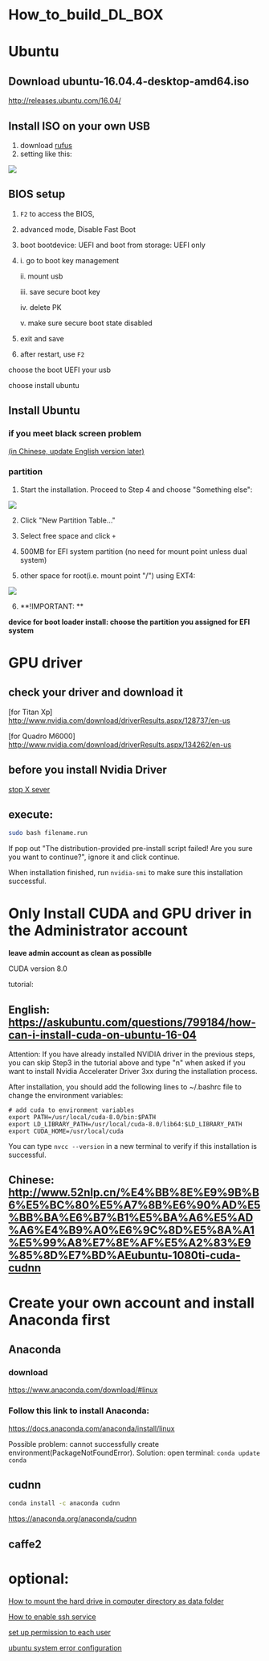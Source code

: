 # How_to_build_DL_BOX

# Ubuntu
## Download ubuntu-16.04.4-desktop-amd64.iso  
http://releases.ubuntu.com/16.04/
## Install ISO on your own USB 
1. download [rufus](rufus-2.18p.exe)
2. setting like this:

![ ](rufus_en_2x.png)

## BIOS setup
1. `F2` to access the BIOS,
2. advanced mode, Disable Fast Boot
3. boot bootdevice: UEFI and
    boot from storage: UEFI only 
4. i. go to boot key management

   ii. mount usb
   
   iii. save secure boot key 
   
   iv. delete PK
   
   v. make sure secure boot state disabled
5. exit and save 
6. after restart, use `F2`

choose the boot UEFI your usb

choose install ubuntu
## Install Ubuntu
### if you meet black screen problem
[(in Chinese, update English version later)](ubuntu_black_screen(Chinese).md)

### partition

1. Start the installation. Proceed to Step 4 and choose "Something else": 

![](ubuntu1.png)

2. Click "New Partition Table..."

3. Select free space and click `+`

4. 500MB for EFI system partition (no need for mount point unless dual system)

5. other space for root(i.e. mount point "/") using EXT4:

![](ubuntu2.png)

6. **!IMPORTANT: **

**device for boot loader install: choose the partition you assigned for EFI system**

# GPU driver
## check your driver and download it
[for Titan Xp] http://www.nvidia.com/download/driverResults.aspx/128737/en-us

[for Quadro M6000] http://www.nvidia.com/download/driverResults.aspx/134262/en-us

## before you install Nvidia Driver
[stop X sever](stop_X_service.md)

## execute:

```bash
sudo bash filename.run
```

If pop out "The distribution-provided pre-install script failed!  Are you sure you want to continue?", ignore it and click continue.

When installation finished, run `nvidia-smi` to make sure this installation successful.


# Only Install CUDA and GPU driver in the Administrator account

**leave admin account as clean as possiblle**

CUDA version 8.0

tutorial: 

## English: https://askubuntu.com/questions/799184/how-can-i-install-cuda-on-ubuntu-16-04

Attention: If you have already installed NVIDIA driver in the previous steps, you can skip Step3 in the tutorial above and type "n" when asked if you want to install Nvidia Accelerater Driver 3xx during the installation process. 

After installation, you should add the following lines to ~/.bashrc file to change the environment variables:

```
# add cuda to environment variables
export PATH=/usr/local/cuda-8.0/bin:$PATH
export LD_LIBRARY_PATH=/usr/local/cuda-8.0/lib64:$LD_LIBRARY_PATH
export CUDA_HOME=/usr/local/cuda
```
You can type `nvcc --version` in a new terminal to verify if this installation is successful. 

## Chinese: http://www.52nlp.cn/%E4%BB%8E%E9%9B%B6%E5%BC%80%E5%A7%8B%E6%90%AD%E5%BB%BA%E6%B7%B1%E5%BA%A6%E5%AD%A6%E4%B9%A0%E6%9C%8D%E5%8A%A1%E5%99%A8%E7%8E%AF%E5%A2%83%E9%85%8D%E7%BD%AEubuntu-1080ti-cuda-cudnn



# Create your own account and install Anaconda first

## Anaconda

### download
https://www.anaconda.com/download/#linux

### Follow this link to install Anaconda:
https://docs.anaconda.com/anaconda/install/linux

Possible problem: cannot successfully create environment(PackageNotFoundError).
Solution: open terminal: `conda update conda`

## cudnn

```bash
conda install -c anaconda cudnn
```

https://anaconda.org/anaconda/cudnn

## caffe2


# optional:
[How to mount the hard drive in computer directory as data folder](mount_harddrive_as_data.md)

[How to enable ssh service](http://ubuntuhandbook.org/index.php/2016/04/enable-ssh-ubuntu-16-04-lts/)

[set up permission to each user](link)

[ubuntu system error configuration](http://www.rodsbooks.com/linux-uefi/#preparing)
